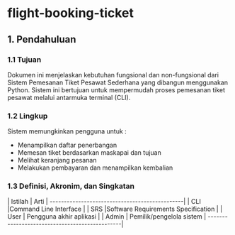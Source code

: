 # flight-booking-ticket
## 1. Pendahuluan
### 1.1 Tujuan
Dokumen ini menjelaskan kebutuhan fungsional dan non-fungsional dari Sistem Pemesanan Tiket Pesawat Sederhana yang dibangun menggunakan Python. Sistem ini bertujuan untuk mempermudah proses pemesanan tiket pesawat melalui antarmuka terminal (CLI).
### 1.2 Lingkup
Sistem memungkinkan pengguna untuk :
* Menampilkan daftar penerbangan
* Memesan tiket berdasarkan maskapai dan tujuan
* Melihat keranjang pesanan
* Melakukan pembayaran dan menampilkan kembalian
### 1.3 Definisi, Akronim, dan Singkatan
| Istilah | Arti                               |
-----------------------------------------------|
| CLI	    |Command Line Interface              |
| SRS	    |Software Requirements Specification |
| User	  | Pengguna akhir aplikasi            |
| Admin	  | Pemilik/pengelola sistem           |
-----------------------------------------------|
